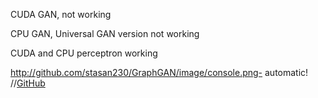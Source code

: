 CUDA GAN, not working

CPU GAN, Universal GAN version not working 

CUDA and CPU perceptron working

http://github.com/stasan230/GraphGAN/image/console.png- automatic!
//[GitHub](http://github.com/stasan230/GraphGAN/image/console.png)
